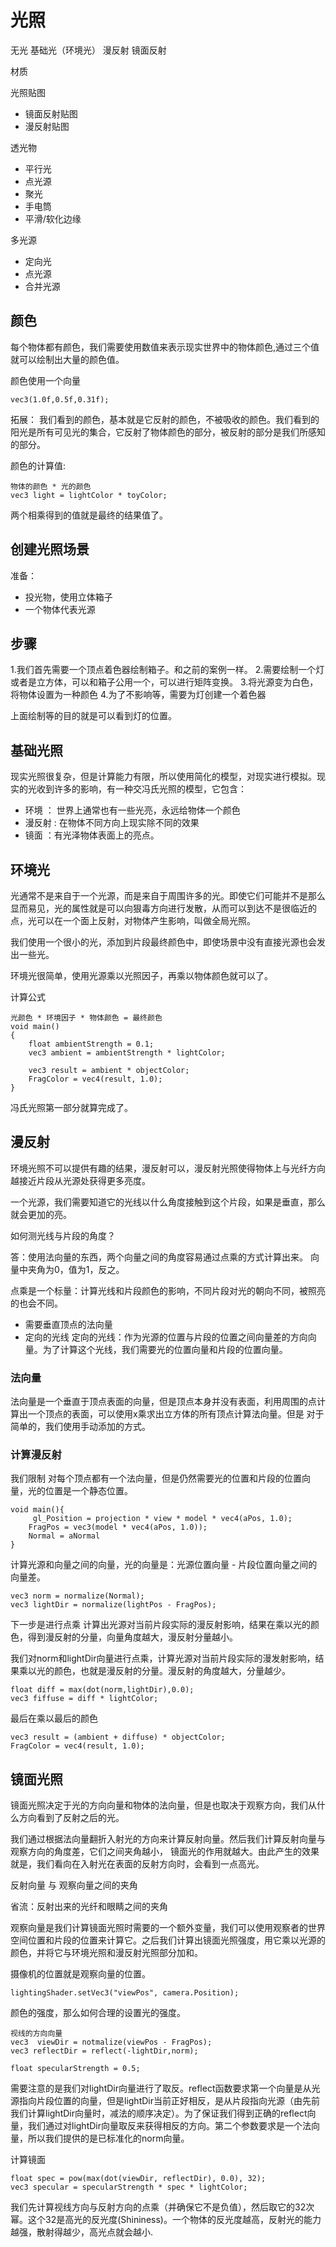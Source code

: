 # 光照

无光
基础光（环境光）
漫反射
镜面反射


材质


光照贴图
- 镜面反射贴图
- 漫反射贴图

透光物
- 平行光
- 点光源
- 聚光
- 手电筒
- 平滑/软化边缘

多光源
- 定向光
- 点光源
- 合并光源

## 颜色

每个物体都有颜色，我们需要使用数值来表示现实世界中的物体颜色,通过三个值就可以绘制出大量的颜色值。

颜色使用一个向量

```
vec3(1.0f,0.5f,0.31f);
```

拓展：
我们看到的颜色，基本就是它反射的颜色，不被吸收的颜色。我们看到的阳光是所有可见光的集合，它反射了物体颜色的部分，被反射的部分是我们所感知的部分。

颜色的计算值:

```
物体的颜色 * 光的颜色
vec3 light = lightColor * toyColor;
```

两个相乘得到的值就是最终的结果值了。


## 创建光照场景

准备：
- 投光物，使用立体箱子
- 一个物体代表光源

## 步骤

1.我们首先需要一个顶点着色器绘制箱子。和之前的案例一样。
2.需要绘制一个灯或者是立方体，可以和箱子公用一个，可以进行矩阵变换。
3.将光源变为白色， 将物体设置为一种颜色
4.为了不影响等，需要为灯创建一个着色器

上面绘制等的目的就是可以看到灯的位置。

## 基础光照

现实光照很复杂，但是计算能力有限，所以使用简化的模型，对现实进行模拟。现实的光收到许多的影响，有一种交冯氏光照的模型，它包含：

- 环境 ： 世界上通常也有一些光亮，永远给物体一个颜色
- 漫反射 : 在物体不同方向上现实除不同的效果
- 镜面  ：有光泽物体表面上的亮点。

## 环境光

光通常不是来自于一个光源，而是来自于周围许多的光。即使它们可能并不是那么显而易见，光的属性就是可以向狠毒方向进行发散，从而可以到达不是很临近的点，光可以在一个面上反射，对物体产生影响，叫做全局光照。

我们使用一个很小的光，添加到片段最终颜色中，即使场景中没有直接光源也会发出一些光。

环境光很简单，使用光源乘以光照因子，再乘以物体颜色就可以了。

计算公式

```
光颜色 * 环境因子 * 物体颜色 = 最终颜色
void main()
{
    float ambientStrength = 0.1;
    vec3 ambient = ambientStrength * lightColor;

    vec3 result = ambient * objectColor;
    FragColor = vec4(result, 1.0);
}
```

冯氏光照第一部分就算完成了。

## 漫反射

环境光照不可以提供有趣的结果，漫反射可以，漫反射光照使得物体上与光纤方向越接近片段从光源处获得更多亮度。

一个光源，我们需要知道它的光线以什么角度接触到这个片段，如果是垂直，那么就会更加的亮。

如何测光线与片段的角度？

答：使用法向量的东西，两个向量之间的角度容易通过点乘的方式计算出来。
向量中夹角为0，值为1，反之。

点乘是一个标量：计算光线和片段颜色的影响，不同片段对光的朝向不同，被照亮的也会不同。

- 需要垂直顶点的法向量
- 定向的光线   定向的光线：作为光源的位置与片段的位置之间向量差的方向向量。为了计算这个光线，我们需要光的位置向量和片段的位置向量。


### 法向量

法向量是一个垂直于顶点表面的向量，但是顶点本身并没有表面，利用周围的点计算出一个顶点的表面，可以使用x乘求出立方体的所有顶点计算法向量。但是
对于简单的，我们使用手动添加的方式。


### 计算漫反射

我们限制 对每个顶点都有一个法向量，但是仍然需要光的位置和片段的位置向量，光的位置是一个静态位置。

```
void main(){
     gl_Position = projection * view * model * vec4(aPos, 1.0);
    FragPos = vec3(model * vec4(aPos, 1.0));
    Normal = aNormal
}
```

计算光源和向量之间的向量，光的向量是：光源位置向量 - 片段位置向量之间的向量差。

```
vec3 norm = normalize(Normal);
vec3 lightDir = normalize(lightPos - FragPos);
```

下一步是进行点乘  计算出光源对当前片段实际的漫反射影响，结果在乘以光的颜色，得到漫反射的分量，向量角度越大，漫反射分量越小。 

我们对norm和lightDir向量进行点乘，计算光源对当前片段实际的漫发射影响，结果乘以光的颜色，也就是漫反射的分量。漫反射的角度越大，分量越少。

```
float diff = max(dot(norm,lightDir),0.0);
vec3 fiffuse = diff * lightColor;
```

最后在乘以最后的颜色

```
vec3 result = (ambient + diffuse) * objectColor;
FragColor = vec4(result, 1.0);
```

## 镜面光照

镜面光照决定于光的方向向量和物体的法向量，但是也取决于观察方向，我们从什么方向看到了反射之后的光。

我们通过根据法向量翻折入射光的方向来计算反射向量。然后我们计算反射向量与观察方向的角度差，它们之间夹角越小，
镜面光的作用就越大。由此产生的效果就是，我们看向在入射光在表面的反射方向时，会看到一点高光。

反射向量  与  观察向量之间的夹角

省流：反射出来的光纤和眼睛之间的夹角

观察向量是我们计算镜面光照时需要的一个额外变量，我们可以使用观察者的世界空间位置和片段的位置来计算它。之后我们计算出镜面光照强度，用它乘以光源的颜色，并将它与环境光照和漫反射光照部分加和。

摄像机的位置就是观察向量的位置。

```
lightingShader.setVec3("viewPos", camera.Position);
```

颜色的强度，那么如何合理的设置光的强度。

```
视线的方向向量
vec3  viewDir = notmalize(viewPos - FragPos);
vec3 reflectDir = reflect(-lightDir,norm);

float specularStrength = 0.5;
```

需要注意的是我们对lightDir向量进行了取反。reflect函数要求第一个向量是从光源指向片段位置的向量，但是lightDir当前正好相反，是从片段指向光源（由先前我们计算lightDir向量时，减法的顺序决定）。为了保证我们得到正确的reflect向量，我们通过对lightDir向量取反来获得相反的方向。第二个参数要求是一个法向量，所以我们提供的是已标准化的norm向量。

计算镜面

```
float spec = pow(max(dot(viewDir, reflectDir), 0.0), 32);
vec3 specular = specularStrength * spec * lightColor;
```

我们先计算视线方向与反射方向的点乘（并确保它不是负值），然后取它的32次幂。这个32是高光的反光度(Shininess)。一个物体的反光度越高，反射光的能力越强，散射得越少，高光点就会越小.
